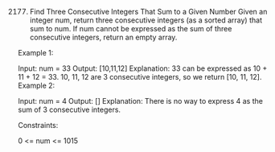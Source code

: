 2177. Find Three Consecutive Integers That Sum to a Given Number
Given an integer num, return three consecutive integers (as a sorted array) that sum to num. If num cannot be expressed as the sum of three consecutive integers, return an empty array.

Example 1:

Input: num = 33
Output: [10,11,12]
Explanation: 33 can be expressed as 10 + 11 + 12 = 33.
10, 11, 12 are 3 consecutive integers, so we return [10, 11, 12].
Example 2:

Input: num = 4
Output: []
Explanation: There is no way to express 4 as the sum of 3 consecutive integers.
 
Constraints:

0 <= num <= 1015